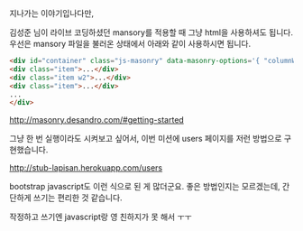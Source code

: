 지나가는 이야기입나다만,

김성준 님이 라이브 코딩하셨던 mansory를 적용할 때 그냥 html을
사용하셔도 됩니다. 우선은 mansory 파일을 불러온 상태에서 아래와 같이
사용하시면 됩니다.

```html
<div id="container" class="js-masonry" data-masonry-options='{ "columnWidth": 200, "itemSelector": ".item"}'>
<div class="item">...</div>
<div class="item w2">...</div>
<div class="item">...</div>
...
</div>
```

http://masonry.desandro.com/#getting-started

그냥 한 번 실행이라도 시켜보고 싶어서, 이번 미션에 users 페이지를 저런
방법으로 구현했습니다.

http://stub-lapisan.herokuapp.com/users

bootstrap javascript도 이런 식으로 된 게 많더군요. 좋은 방법인지는
모르겠는데, 간단하게 쓰기는 편리한 것 같습니다.

작정하고 쓰기엔 javascript랑 영 친하지가 못 해서 ㅜㅜ
